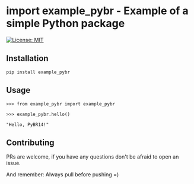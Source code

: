# import example_pybr - Example of a simple Python package
[![License: MIT](https://img.shields.io/badge/License-MIT-blue.svg)](https://opensource.org/licenses/MIT)

## Installation
```
pip install example_pybr
```

## Usage

```
>>> from example_pybr import example_pybr

>>> example_pybr.hello()

"Hello, PyBR14!"

```

## Contributing
PRs are welcome, if you have any questions don't be afraid to open an issue.

And remember: Always pull before pushing =)
